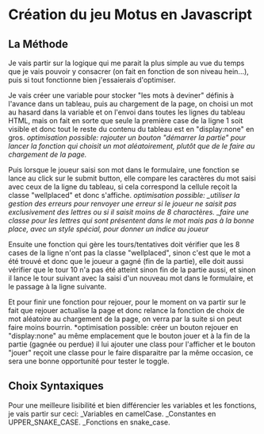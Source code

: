 # Création du jeu Motus en Javascript
 ## La Méthode
 
 Je vais partir sur la logique qui me parait la plus simple au vue du temps que je vais pouvoir y consacrer (on fait en fonction de son niveau hein...), puis si tout fonctionne bien j'essaierais d'optimiser.
 
 Je vais créer une variable pour stocker "les mots à deviner" définis à l'avance dans un tableau, puis au chargement de la page, on choisi un mot au hasard dans la variable et on l'envoi dans toutes les lignes du tableau HTML, mais on fait en sorte que seule la première case de la ligne 1 soit visible et donc tout le reste du contenu du tableau est en "display:none" en gros.
 *optimisation possible: rajouter un bouton "démarrer la partie" pour lancer la fonction qui choisit un mot aléatoirement, plutôt que de le faire au chargement de la page.*

Puis lorsque le joueur saisi son mot dans le formulaire, une fonction se lance au click sur le submit button, elle compare les caractères du mot saisi avec ceux de la ligne du tableau, si cela correspond la cellule reçoit la classe "wellplaced" et donc s'affiche.
*optimisation possible:
_utiliser la gestion des erreurs pour renvoyer une erreur si le joueur ne saisit pas exclusivement des lettres ou si il saisit moins de 8 charactères.
_faire une classe pour les lettres qui sont présentent dans le mot mais pas à la bonne place, avec un style spécial, pour donner un indice au joueur* 

Ensuite une fonction qui gère les tours/tentatives doit vérifier que les 8 cases de la ligne n'ont pas la classe "wellplaced", sinon c'est que le mot a été trouvé et donc que le joueur a gagné (fin de la partie), elle doit aussi vérifier que le tour 10 n'a pas été atteint sinon fin de la partie aussi, et sinon il lance le tour suivant avec la saisi d'un nouveau mot dans le formulaire, et le passage à la ligne suivante.

Et pour finir une fonction pour rejouer, pour le moment on va partir sur le fait que rejouer actualise la page et donc relance la fonction de choix de mot aléatoire au chargement de la page, on verra par la suite si on peut faire moins bourrin.
*optimisation possible: créer un bouton rejouer en "display:none" au même emplacement que le bouton jouer et à la fin de la partie (gagnée ou perdue) il lui ajouter une class pour l'afficher et le bouton "jouer" reçoit une classe pour le faire disparaitre par la même occasion, ce sera une bonne opportunité pour tester le toggle.

## Choix Syntaxiques
Pour une meilleure lisibilité et bien différencier les variables et les fonctions, je vais partir sur ceci:
_Variables en camelCase.
_Constantes en UPPER_SNAKE_CASE.
_Fonctions en snake_case.
